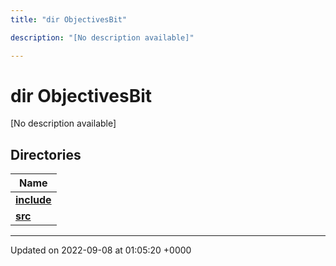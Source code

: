 ```yaml
---
title: "dir ObjectivesBit"

description: "[No description available]"

---
```


# dir ObjectivesBit

[No description available]

## Directories

| Name           |
| -------------- |
| **[include](/documentation/code/files/dir_6ce791300f400cb6e734598051f76540/)**  |
| **[src](/documentation/code/files/dir_dfcc8bb7e7670847eb82b8b79d6e34db/)**  |






-------------------------------

Updated on 2022-09-08 at 01:05:20 +0000
